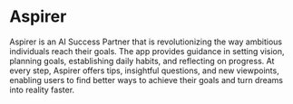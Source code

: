 # Aspirer
Aspirer is an AI Success Partner that is revolutionizing the way ambitious individuals reach their goals.
The app provides guidance in setting vision, planning goals, establishing daily habits, and reflecting on progress. At every step, Aspirer offers tips, insightful questions, and new viewpoints, enabling users to find better ways to achieve their goals and turn dreams into reality faster.
